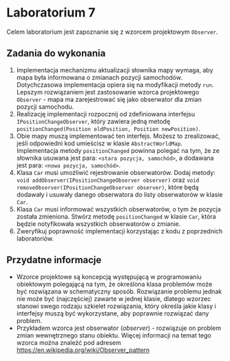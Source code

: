 # Laboratorium 7

Celem laboratorium jest zapoznanie się z wzorcem projektowym `Observer`.

## Zadania do wykonania

1. Implementacja mechanizmu aktualizacji słownika mapy wymaga, aby mapa była informowana o zmianach pozycji samochodów.
  Dotychczasowa implementacja opiera się na modyfikacji metody `run`. Lepszym rozwiązaniem jest zastosowanie
   wzorca projektowego `Observer` - mapa ma zarejestrować się jako obserwator dla zmian pozycji samochodu.
2. Realizację implementacji rozpocznij od zdefiniowana interfejsu `IPositionChangeObserver`, który zawiera jedną metodę
  `positionChanged(Position oldPosition, Position newPosition)`.
3. Obie mapy muszą implementować ten interfejs. Możesz to zrealizować, jeśli odpowiedni kod umieścisz w klasie
   `AbstractWorldMap`. Implementacja metody `positionChanged` powinna polegać na tym, że ze słownika usuwana jest para:
   `<stara pozycja, samochód>`, a dodawana jest para: `<nowa pozycja, samochód>`.
4. Klasa `Car` musi umożliwić rejestrowanie obserwatorów. Dodaj metody: `void addObserver(IPositionChangeObserver
    observer)` oraz `void removeObserver(IPositionChangeObserver observer)`, które będą dodawały i usuwały danego
    obserwatora do listy obserwatorów w klasie `Car`.
5. Klasa `Car` musi informować wszystkich obserwatorów, o tym że pozycja została zmieniona. Stwórz metodę
    `positionChanged` w klasie `Car`, która będzie notyfikowała wszystkich obserwatorów o zmianie.
6. Zweryfikuj poprawność implementacji korzystając z kodu z poprzednich laboratoriów.

## Przydatne informacje

* Wzorce projektowe są koncepcją występującą w programowaniu obiektowym polegającą na tym, że określona klasa problemów
  może być rozwiązana w schematyczny sposób. Rozwiązanie problemu jednak nie może być (najczęściej) zawarte w jednej
  klasie, dlatego wzorzec stanowi swego rodzaju szkielet rozwiązania, który określa jakie klasy i interfejsy muszą być
  wykorzystane, aby poprawnie rozwiązać dany problem.
* Przykładem wzorca jest obserwator (*observer*) - rozwiązuje on problem zmian wewnętrznego stanu obiektu.
  Więcej informacji na temat tego wzorca można znaleźć pod adresem https://en.wikipedia.org/wiki/Observer_pattern
